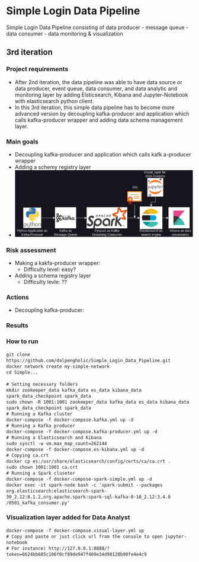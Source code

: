 # Simple Login Data Pipeline
Simple Login Data Pipeline consisting of 
data producer - message queue - data consumer - data monitoring & visualization


## 3rd iteration 
### Project requirements
- After 2nd iteration, the data pipeline was able to have data source or data producer, event queue, data consumer, and data analytic and monitoring layer by adding Elsticsearch, Kibana and Jupyter-Notebook with elasticsearch python client.
- In this 3rd iteration, this simple data pipeline has to become more advanced version by decoupling kafka-producer and application which calls kafka-producer wrapper and adding data schema management layer.

### Main goals
- Decoupling kafka-producer and application which calls kafk
a-producer wrapper
- Adding a schemy registry layer
- ![diagram](https://github.com/dalpengholic/Simple_Login_Data_Pipeline/blob/master/pics/simple-data-pipeline-drawio-2nd.png)

### Risk assessment
- Making a kakfa-producer wrapper:
  - Difficulty level: easy?
- Adding a schema registry layer
  - Difficulty levle: ??

### Actions
- Decoupling kafka-producer:
### Results
### How to run
```Shell
git clone https://github.com/dalpengholic/Simple_Login_Data_Pipeline.git
docker network create my-simple-network
cd Simple...

# Setting necessary folders
mkdir zookeeper_data kafka_data es_data kibana_data spark_data_checkpoint spark_data
sudo chown -R 1001:1001 zookeeper_data kafka_data es_data kibana_data spark_data_checkpoint spark_data
# Running a Kafka cluster
docker-compose -f docker-compose.kafka.yml up -d
# Running a Kafka producer 
docker-compose -f docker-compose.kafka-producer.yml up -d
# Running a Elasticsearch and Kibana
sudo sysctl -w vm.max_map_count=262144
docker-compose -f docker-compose.es-kibana.yml up -d
# Copying ca.crt
docker cp es:/usr/share/elasticsearch/config/certs/ca/ca.crt .
sudo chown 1001:1001 ca.crt
# Running a Spark cluseter
docker-compose -f docker-compose-spark-simple.yml up -d
docker exec -it spark-node bash -c 'spark-submit --packages org.elasticsearch:elasticsearch-spark-30_2.12:8.1.2,org.apache.spark:spark-sql-kafka-0-10_2.12:3.4.0 /0501_kafka_consumer.py'
```

### Visualization layer added for Data Analyst
```Shell
docker-compose -f docker-compose.visual-layer.yml up
# Copy and paste or just click url from the console to open jupyter-notebook
# For instance) http://127.0.0.1:8888/?token=6624bb685c106f0cf89de947f409e34d98128b90fe4e4c9
```


